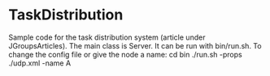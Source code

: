 TaskDistribution
================

Sample code for the task distribution system (article under JGroupsArticles). The main class is Server. It
can be run with bin/run.sh. To change the config file or give the node a name:
cd bin
./run.sh -props ./udp.xml -name A

